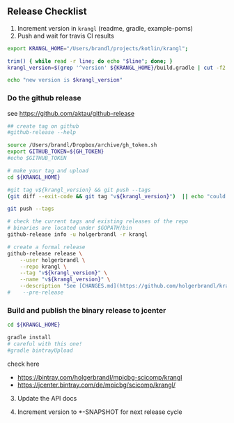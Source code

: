 ## Release Checklist

1. Increment version in `krangl` (readme, gradle, example-poms)
4. Push and wait for travis CI results

```bash
export KRANGL_HOME="/Users/brandl/projects/kotlin/krangl";

trim() { while read -r line; do echo "$line"; done; }
krangl_version=$(grep '^version' ${KRANGL_HOME}/build.gradle | cut -f2 -d' ' | tr -d "'" | trim)

echo "new version is $krangl_version"
```


### Do the github release

see https://github.com/aktau/github-release

```bash
## create tag on github 
#github-release --help

source /Users/brandl/Dropbox/archive/gh_token.sh
export GITHUB_TOKEN=${GH_TOKEN}
#echo $GITHUB_TOKEN

# make your tag and upload
cd ${KRANGL_HOME}

#git tag v${krangl_version} && git push --tags
(git diff --exit-code && git tag "v${krangl_version}")  || echo "could not tag current branch"

git push --tags

# check the current tags and existing releases of the repo
# binaries are located under $GOPATH/bin
github-release info -u holgerbrandl -r krangl

# create a formal release
github-release release \
    --user holgerbrandl \
    --repo krangl \
    --tag "v${krangl_version}" \
    --name "v${krangl_version}" \
    --description "See [CHANGES.md](https://github.com/holgerbrandl/krangl/blob/master/CHANGES.md) for changes." 
#    --pre-release

```
### Build and publish the binary release to jcenter


```bash
cd ${KRANGL_HOME}

gradle install
# careful with this one!
#gradle bintrayUpload
```

check here
* https://bintray.com/holgerbrandl/mpicbg-scicomp/krangl
* https://jcenter.bintray.com/de/mpicbg/scicomp/krangl/

3. Update the API docs

4. Increment version to *-SNAPSHOT for next release cycle

